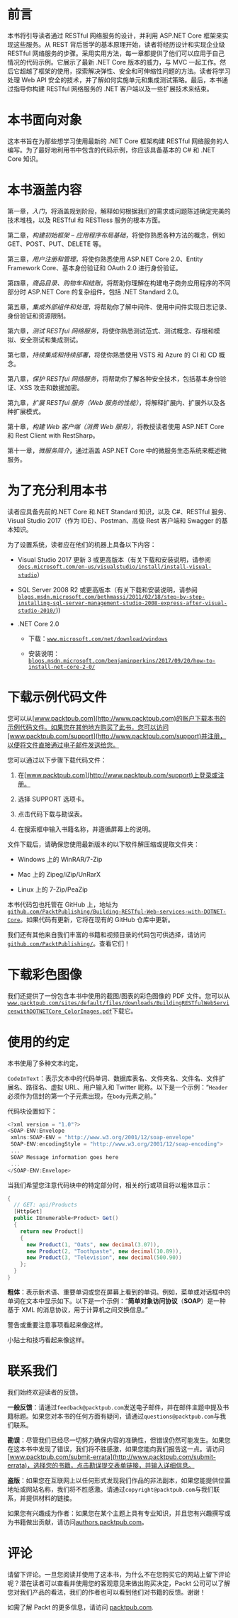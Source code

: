 # 前言

本书将引导读者通过 RESTful 网络服务的设计，并利用 ASP.NET Core 框架来实现这些服务。从 REST 背后哲学的基本原理开始，读者将经历设计和实现企业级 RESTful 网络服务的步骤。采用实用方法，每一章都提供了他们可以应用于自己情况的代码示例。它展示了最新 .NET Core 版本的威力，与 MVC 一起工作。然后它超越了框架的使用，探索解决弹性、安全和可伸缩性问题的方法。读者将学习处理 Web API 安全的技术，并了解如何实施单元和集成测试策略。最后，本书通过指导你构建 RESTful 网络服务的 .NET 客户端以及一些扩展技术来结束。

# 本书面向对象

这本书旨在为那些想学习使用最新的 .NET Core 框架构建 RESTful 网络服务的人编写。为了最好地利用书中包含的代码示例，你应该具备基本的 C# 和 .NET Core 知识。

# 本书涵盖内容

第一章，*入门*，将涵盖规划阶段，解释如何根据我们的需求或问题陈述确定完美的技术堆栈，以及 RESTful 和 RESTless 服务的根本方面。

第二章，*构建初始框架 – 应用程序布局基础*，将使你熟悉各种方法的概念，例如 GET、POST、PUT、DELETE 等。

第三章，*用户注册和管理*，将使你熟悉使用 ASP.NET Core 2.0、Entity Framework Core、基本身份验证和 OAuth 2.0 进行身份验证。

第四章，*商品目录、购物车和结账*，将帮助你理解在构建电子商务应用程序的不同部分时 ASP.NET Core 的复杂组件，包括 .NET Standard 2.0。

第五章，*集成外部组件和处理*，将帮助你了解中间件、使用中间件实现日志记录、身份验证和资源限制。

第六章，*测试 RESTful 网络服务*，将使你熟悉测试范式、测试概念、存根和模拟、安全测试和集成测试。

第七章，*持续集成和持续部署*，将使你熟悉使用 VSTS 和 Azure 的 CI 和 CD 概念。

第八章，*保护 RESTful 网络服务*，将帮助你了解各种安全技术，包括基本身份验证、XSS 攻击和数据加密。

第九章，*扩展 RESTful 服务（Web 服务的性能）*，将解释扩展内、扩展外以及各种扩展模式。

第十章，*构建 Web 客户端（消费 Web 服务）*，将教授读者使用 ASP.NET Core 和 Rest Client with RestSharp。

第十一章，*微服务简介*，通过涵盖 ASP.NET Core 中的微服务生态系统来概述微服务。

# 为了充分利用本书

读者应具备先前的.NET Core 和.NET Standard 知识，以及 C#、RESTful 服务、Visual Studio 2017（作为 IDE）、Postman、高级 Rest 客户端和 Swagger 的基本知识。

为了设置系统，读者应在他们的机器上具备以下内容：

+   Visual Studio 2017 更新 3 或更高版本（有关下载和安装说明，请参阅[`docs.microsoft.com/en-us/visualstudio/install/install-visual-studio`](https://docs.microsoft.com/en-us/visualstudio/install/install-visual-studio)）

+   SQL Server 2008 R2 或更高版本（有关下载和安装说明，请参阅[`blogs.msdn.microsoft.com/bethmassi/2011/02/18/step-by-step-installing-sql-server-management-studio-2008-express-after-visual-studio-2010/`](https://blogs.msdn.microsoft.com/bethmassi/2011/02/18/step-by-step-installing-sql-server-management-studio-2008-express-after-visual-studio-2010/)))

+   .NET Core 2.0

    +   下载：[`www.microsoft.com/net/download/windows`](https://www.microsoft.com/net/download/windows)

    +   安装说明：[`blogs.msdn.microsoft.com/benjaminperkins/2017/09/20/how-to-install-net-core-2-0/`](https://blogs.msdn.microsoft.com/benjaminperkins/2017/09/20/how-to-install-net-core-2-0/)

# 下载示例代码文件

您可以从[www.packtpub.com](http://www.packtpub.com)的账户下载本书的示例代码文件。如果您在其他地方购买了此书，您可以访问[www.packtpub.com/support](http://www.packtpub.com/support)并注册，以便将文件直接通过电子邮件发送给您。

您可以通过以下步骤下载代码文件：

1.  在[www.packtpub.com](http://www.packtpub.com/support)上登录或注册。

1.  选择 SUPPORT 选项卡。

1.  点击代码下载与勘误表。

1.  在搜索框中输入书籍名称，并遵循屏幕上的说明。

文件下载后，请确保您使用最新版本的以下软件解压缩或提取文件夹：

+   Windows 上的 WinRAR/7-Zip

+   Mac 上的 Zipeg/iZip/UnRarX

+   Linux 上的 7-Zip/PeaZip

本书代码包也托管在 GitHub 上，地址为[`github.com/PacktPublishing/Building-RESTful-Web-services-with-DOTNET-Core`](https://github.com/PacktPublishing/Building-RESTful-Web-services-with-DOTNET-Core)。如果代码有更新，它将在现有的 GitHub 仓库中更新。

我们还有其他来自我们丰富的书籍和视频目录的代码包可供选择，请访问[`github.com/PacktPublishing/`](https://github.com/PacktPublishing/)。查看它们！

# 下载彩色图像

我们还提供了一份包含本书中使用的截图/图表的彩色图像的 PDF 文件。您可以从[`www.packtpub.com/sites/default/files/downloads/BuildingRESTfulWebServiceswithDOTNETCore_ColorImages.pdf`](https://www.packtpub.com/sites/default/files/downloads/BuildingRESTfulWebServiceswithDOTNETCore_ColorImages.pdf)下载它。

# 使用的约定

本书使用了多种文本约定。

`CodeInText`：表示文本中的代码单词、数据库表名、文件夹名、文件名、文件扩展名、路径名、虚拟 URL、用户输入和 Twitter 昵称。以下是一个示例：“`Header`必须作为信封的第一个子元素出现，在`body`元素之前。”

代码块设置如下：

```cs
<?xml version = "1.0"?>
<SOAP-ENV:Envelope 
 xmlns:SOAP-ENV = "http://www.w3.org/2001/12/soap-envelope" 
 SOAP-ENV:encodingStyle = "http://www.w3.org/2001/12/soap-encoding">
 ...
 SOAP Message information goes here
 ...
</SOAP-ENV:Envelope>
```

当我们希望您注意代码块中的特定部分时，相关的行或项目将以粗体显示：

```cs
{
  // GET: api/Products
  [HttpGet]
  public IEnumerable<Product> Get()
  {
    return new Product[]
    {
      new Product(1, "Oats", new decimal(3.07)),
      new Product(2, "Toothpaste", new decimal(10.89)),
      new Product(3, "Television", new decimal(500.90))
    };
  }
}
```

**粗体**：表示新术语、重要单词或您在屏幕上看到的单词。例如，菜单或对话框中的单词在文本中显示如下。以下是一个示例：“**简单对象访问协议**（**SOAP**）是一种基于 XML 的消息协议，用于计算机之间交换信息。”

警告或重要注意事项看起来像这样。

小贴士和技巧看起来像这样。

# 联系我们

我们始终欢迎读者的反馈。

**一般反馈**：请通过`feedback@packtpub.com`发送电子邮件，并在邮件主题中提及书籍标题。如果您对本书的任何方面有疑问，请通过`questions@packtpub.com`与我们联系。

**勘误**：尽管我们已经尽一切努力确保内容的准确性，但错误仍然可能发生。如果您在这本书中发现了错误，我们将不胜感激，如果您能向我们报告这一点。请访问[www.packtpub.com/submit-errata](http://www.packtpub.com/submit-errata)，选择您的书籍，点击勘误提交表单链接，并输入详细信息。

**盗版**：如果您在互联网上以任何形式发现我们作品的非法副本，如果您能提供位置地址或网站名称，我们将不胜感激。请通过`copyright@packtpub.com`与我们联系，并提供材料的链接。

如果您有兴趣成为作者：如果您在某个主题上具有专业知识，并且您有兴趣撰写或为书籍做出贡献，请访问[authors.packtpub.com](http://authors.packtpub.com/)。

# 评论

请留下评论。一旦您阅读并使用了这本书，为什么不在您购买它的网站上留下评论呢？潜在读者可以查看并使用您的客观意见来做出购买决定，Packt 公司可以了解您对我们产品的看法，我们的作者也可以看到他们对书籍的反馈。谢谢！

如需了解 Packt 的更多信息，请访问 [packtpub.com](https://www.packtpub.com/).
